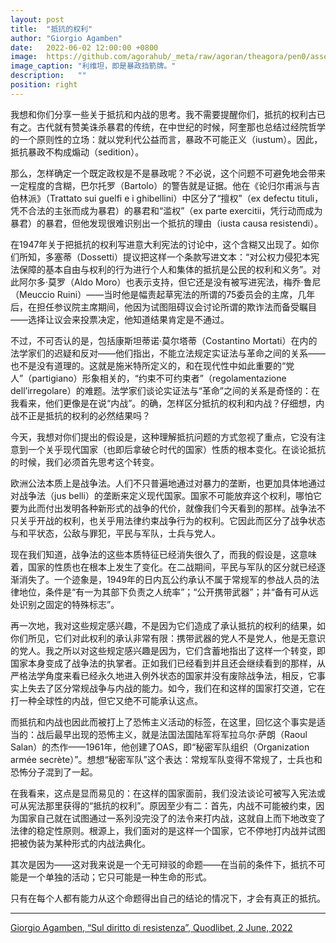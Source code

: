 ```yaml
---
layout: post
title:  "抵抗的权利"
author: "Giorgio Agamben"
date:   2022-06-02 12:00:00 +0800
image:  https://github.com/agorahub/_meta/raw/agoran/theagora/pen0/assets/images/a1/0x12_a1_r-20220602.jpg
image_caption: "利维坦，即是暴政挡箭牌。"
description:   ""
position: right
---
```


我想和你们分享一些关于抵抗和内战的思考。我不需要提醒你们，抵抗的权利古已有之。古代就有赞美诛杀暴君的传统，在中世纪的时候，阿奎那也总结过经院哲学的一个原则性的立场：就以党利代公益而言，暴政不可能正义（iustum）。因此，抵抗暴政不构成煽动（sedition）。

<!--more-->

那么，怎样确定一个既定政权是不是暴政呢？不必说，这个问题不可避免地会带来一定程度的含糊，巴尔托罗（Bartolo）的警告就是证据。他在《论归尔甫派与吉伯林派》（Trattato sui guelfi e i ghibellini）中区分了“擅权”（ex defectu tituli，凭不合法的主张而成为暴君）的暴君和“滥权”（ex parte exercitii，凭行动而成为暴君）的暴君，但他发现很难识别出一个抵抗的理由（iusta causa resistendi）。

在1947年关于把抵抗的权利写进意大利宪法的讨论中，这个含糊又出现了。如你们所知，多塞蒂（Dossetti）提议把这样一个条款写进文本：“对公权力侵犯本宪法保障的基本自由与权利的行为进行个人和集体的抵抗是公民的权利和义务”。对此阿尔多·莫罗（Aldo Moro）也表示支持，但它还是没有被写进宪法，梅乔·鲁尼（Meuccio Ruini）——当时他是幅责起草宪法的所谓的75委员会的主席，几年后，在担任参议院主席期间，他因为试图阻碍议会讨论所谓的欺诈法而备受瞩目——选择让议会来投票决定，他知道结果肯定是不通过。

不过，不可否认的是，包括康斯坦蒂诺·莫尔塔蒂（Costantino Mortati）在内的法学家们的迟疑和反对——他们指出，不能立法规定实证法与革命之间的关系——也不是没有道理的。这就是施米特所定义的，和在现代性中如此重要的“党人”（partigiano）形象相关的，“约束不可约束者”（regolamentazione dell’irregolare）的难题。法学家们谈论实证法与“革命”之间的关系是奇怪的：在我看来，他们更像是在说“内战”。的确，怎样区分抵抗的权利和内战？仔细想，内战不正是抵抗的权利的必然结果吗？

今天，我想对你们提出的假设是，这种理解抵抗问题的方式忽视了重点，它没有注意到一个关乎现代国家（也即后拿破仑时代的国家）性质的根本变化。在谈论抵抗的时候，我们必须首先思考这个转变。

欧洲公法本质上是战争法。人们不只普遍地通过对暴力的垄断，也更加具体地通过对战争法（jus belli）的垄断来定义现代国家。国家不可能放弃这个权利，哪怕它要为此而付出发明各种新形式的战争的代价，就像我们今天看到的那样。战争法不只关乎开战的权利，也关乎用法律约束战争行为的权利。它因此而区分了战争状态与和平状态，公敌与罪犯，平民与军队，士兵与党人。

现在我们知道，战争法的这些本质特征已经消失很久了，而我的假设是，这意味着，国家的性质也在根本上发生了变化。在二战期间，平民与军队的区分就已经逐渐消失了。一个迹象是，1949年的日内瓦公约承认不属于常规军的参战人员的法律地位，条件是“有一为其部下负责之人统率”；“公开携带武器”；并“备有可从远处识别之固定的特殊标志”。

再一次地，我对这些规定感兴趣，不是因为它们造成了承认抵抗的权利的结果，如你们所见，它们对此权利的承认非常有限：携带武器的党人不是党人，他是无意识的党人。我之所以对这些规定感兴趣是因为，它们含蓄地指出了这样一个转变，即国家本身变成了战争法的执掌者。正如我们已经看到并且还会继续看到的那样，从严格法学角度来看已经永久地进入例外状态的国家并没有废除战争法，相反，它事实上失去了区分常规战争与内战的能力。如今，我们在和这样的国家打交道，它在打一种全球性的内战，但它又绝不可能承认这点。

而抵抗和内战也因此而被打上了恐怖主义活动的标签，在这里，回忆这个事实是适当的：战后最早出现的恐怖主义，就是法国法国陆军将军拉乌尔·萨朗（Raoul Salan）的杰作——1961年，他创建了OAS，即“秘密军队组织（Organization armée secrète）”。想想“秘密军队”这个表达：常规军队变得不常规了，士兵也和恐怖分子混到了一起。

在我看来，这点是显而易见的：在这样的国家面前，我们没法谈论可被写入宪法或可从宪法那里获得的“抵抗的权利”。原因至少有二：首先，内战不可能被约束，因为国家自己就在试图通过一系列没完没了的法令来打内战，这就自上而下地改变了法律的稳定性原则。根源上，我们面对的是这样一个国家，它不停地打内战并试图把被伪装为某种形式的内战法典化。

其次是因为——这对我来说是一个无可辩驳的命题——在当前的条件下，抵抗不可能是一个单独的活动；它只可能是一种生命的形式。

只有在每个人都有能力从这个命题得出自己的结论的情况下，才会有真正的抵抗。

---

[Giorgio Agamben, “Sul diritto di resistenza”, Quodlibet, 2 June, 2022](https://www.quodlibet.it/giorgio-agamben-sul-diritto-di-resistenza)
